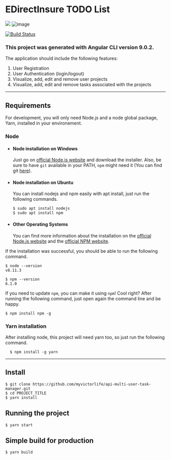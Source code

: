 # EDirectInsure TODO List

![](https://res.cloudinary.com/doiz6iue3/image/upload/v1583865095/edirect_kqnwdj.svg) ![image](https://res.cloudinary.com/doiz6iue3/image/upload/v1583866739/nodejs_fl0jix.png)

[![Build Status](https://travis-ci.org/joemccann/dillinger.svg?branch=master)](https://travis-ci.org/joemccann/dillinger)

### This project was generated with Angular CLI version 9.0.2.
The application should include the following features:
1. User Registration
2. User Authentication (login/logout)
3. Visualize, add, edit and remove user projects
4. Visualize, add, edit and remove tasks associated with the projects

---
## Requirements

For development, you will only need Node.js and a node global package, Yarn, installed in your environement.

### Node
- #### Node installation on Windows

  Just go on [official Node.js website](https://nodejs.org/) and download the installer.
Also, be sure to have `git` available in your PATH, `npm` might need it (You can find git [here](https://git-scm.com/)).

- #### Node installation on Ubuntu

  You can install nodejs and npm easily with apt install, just run the following commands.

      $ sudo apt install nodejs
      $ sudo apt install npm

- #### Other Operating Systems
  You can find more information about the installation on the [official Node.js website](https://nodejs.org/) and the [official NPM website](https://npmjs.org/).

If the installation was successful, you should be able to run the following command.

    $ node --version
    v8.11.3

    $ npm --version
    6.1.0

If you need to update `npm`, you can make it using `npm`! Cool right? After running the following command, just open again the command line and be happy.

    $ npm install npm -g

###
### Yarn installation
  After installing node, this project will need yarn too, so just run the following command.

      $ npm install -g yarn

---

## Install

    $ git clone https://github.com/myvictorlife/api-multi-user-task-manager.git
    $ cd PROJECT_TITLE
    $ yarn install

## Running the project

    $ yarn start

## Simple build for production

    $ yarn build
